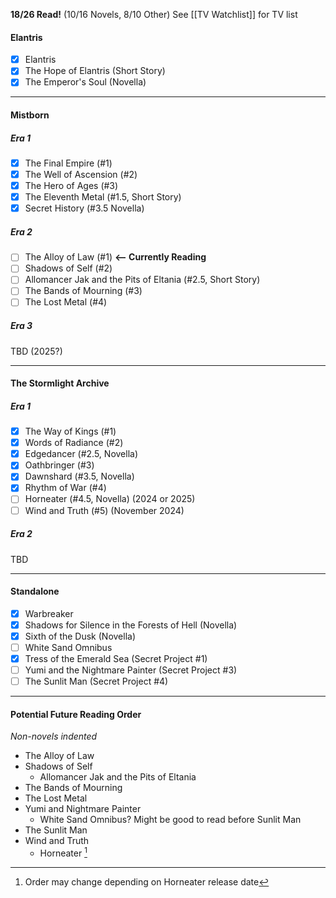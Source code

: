 **18/26 Read!** (10/16 Novels, 8/10 Other)
See [[TV Watchlist]] for TV list
#### Elantris
- [x] Elantris
- [x] The Hope of Elantris (Short Story)
- [x] The Emperor's Soul (Novella)

---
#### Mistborn
##### Era 1
- [x] The Final Empire (#1)
- [x] The Well of Ascension (#2)
- [x] The Hero of Ages (#3)
- [x] The Eleventh Metal (#1.5, Short Story)
- [x] Secret History (#3.5 Novella)
##### Era 2
- [ ] The Alloy of Law (#1) **<-- Currently Reading**
- [ ] Shadows of Self (#2)
- [ ] Allomancer Jak and the Pits of Eltania (#2.5, Short Story)
- [ ] The Bands of Mourning (#3)
- [ ] The Lost Metal (#4)
##### Era 3
TBD (2025?)

----
#### The Stormlight Archive
##### Era 1
- [x] The Way of Kings (#1)
- [x] Words of Radiance (#2)
- [x] Edgedancer (#2.5, Novella)
- [x] Oathbringer (#3)
- [x] Dawnshard (#3.5, Novella)
- [x] Rhythm of War (#4)
- [ ] Horneater (#4.5, Novella) (2024 or 2025)
- [ ] Wind and Truth (#5) (November 2024)

##### Era 2
TBD

----
#### Standalone
- [x] Warbreaker
- [x] Shadows for Silence in the Forests of Hell (Novella)
- [x] Sixth of the Dusk (Novella)
- [ ] White Sand Omnibus
- [x] Tress of the Emerald Sea (Secret Project #1)
- [ ] Yumi and the Nightmare Painter (Secret Project #3)
- [ ] The Sunlit Man (Secret Project #4)

----

#### Potential Future Reading Order
*Non-novels indented*
- The Alloy of Law
- Shadows of Self
	- Allomancer Jak and the Pits of Eltania
- The Bands of Mourning
- The Lost Metal
- Yumi and Nightmare Painter
	- White Sand Omnibus? Might be good to read before Sunlit Man
- The Sunlit Man
- Wind and Truth
	- Horneater [^1]


[^1]: Order may change depending on Horneater release date